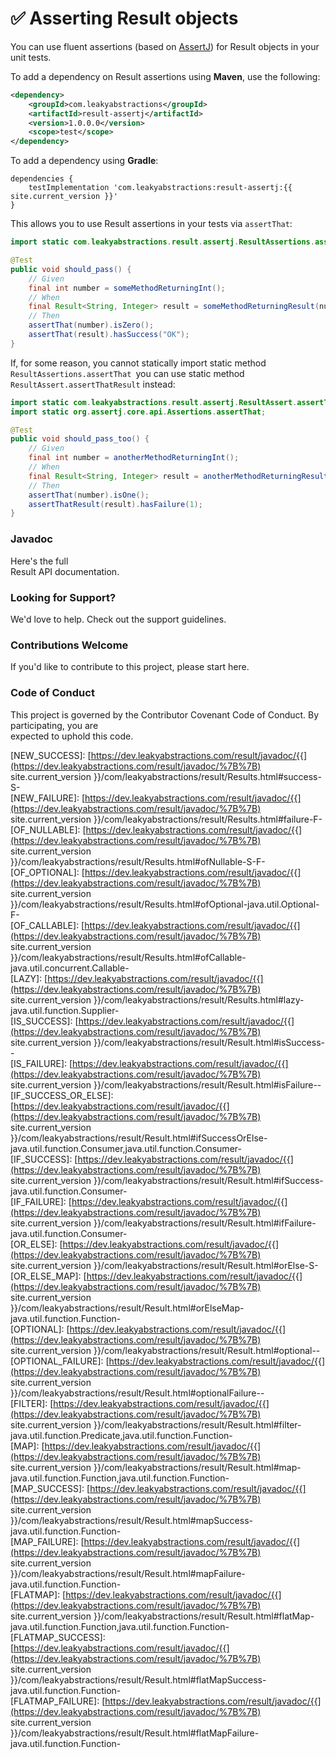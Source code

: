 # ✅ Asserting Result objects

You can use fluent assertions (based on [AssertJ](https://assertj.github.io)) for Result objects in your unit tests.

To add a dependency on Result assertions using **Maven**, use the following:

```xml
<dependency>
    <groupId>com.leakyabstractions</groupId>
    <artifactId>result-assertj</artifactId>
    <version>1.0.0.0</version>
    <scope>test</scope>
</dependency>
```

To add a dependency using **Gradle**:

```
dependencies {
    testImplementation 'com.leakyabstractions:result-assertj:{{ site.current_version }}'
}
```

This allows you to use Result assertions in your tests via `assertThat`:

```java
import static com.leakyabstractions.result.assertj.ResultAssertions.assertThat;

@Test
public void should_pass() {
    // Given
    final int number = someMethodReturningInt();
    // When
    final Result<String, Integer> result = someMethodReturningResult(number);
    // Then
    assertThat(number).isZero();
    assertThat(result).hasSuccess("OK");
}
```

If, for some reason, you cannot statically import static method `ResultAssertions.assertThat `you can use static method `ResultAssert.assertThatResult` instead:

```java
import static com.leakyabstractions.result.assertj.ResultAssert.assertThatResult;
import static org.assertj.core.api.Assertions.assertThat;

@Test
public void should_pass_too() {
    // Given
    final int number = anotherMethodReturningInt();
    // When
    final Result<String, Integer> result = anotherMethodReturningResult(number);
    // Then
    assertThat(number).isOne();
    assertThatResult(result).hasFailure(1);
}
```

### Javadoc <a href="javadoc" id="javadoc"></a>

Here's the full\
Result API documentation.

### Looking for Support? <a href="looking-for-support" id="looking-for-support"></a>

We'd love to help. Check out the support guidelines.

### Contributions Welcome <a href="contributions-welcome" id="contributions-welcome"></a>

If you'd like to contribute to this project, please start here.

### Code of Conduct <a href="code-of-conduct" id="code-of-conduct"></a>

This project is governed by the Contributor Covenant Code of Conduct. By participating, you are\
expected to uphold this code.

\[NEW_SUCCESS]: [https://dev.leakyabstractions.com/result/javadoc/{{](https://dev.leakyabstractions.com/result/javadoc/%7B%7B) site.current_version }}/com/leakyabstractions/result/Results.html#success-S-\
\[NEW_FAILURE]: [https://dev.leakyabstractions.com/result/javadoc/{{](https://dev.leakyabstractions.com/result/javadoc/%7B%7B) site.current_version }}/com/leakyabstractions/result/Results.html#failure-F-\
\[OF_NULLABLE]: [https://dev.leakyabstractions.com/result/javadoc/{{](https://dev.leakyabstractions.com/result/javadoc/%7B%7B) site.current_version }}/com/leakyabstractions/result/Results.html#ofNullable-S-F-\
\[OF_OPTIONAL]: [https://dev.leakyabstractions.com/result/javadoc/{{](https://dev.leakyabstractions.com/result/javadoc/%7B%7B) site.current_version }}/com/leakyabstractions/result/Results.html#ofOptional-java.util.Optional-F-\
\[OF_CALLABLE]: [https://dev.leakyabstractions.com/result/javadoc/{{](https://dev.leakyabstractions.com/result/javadoc/%7B%7B) site.current_version }}/com/leakyabstractions/result/Results.html#ofCallable-java.util.concurrent.Callable-\
\[LAZY]: [https://dev.leakyabstractions.com/result/javadoc/{{](https://dev.leakyabstractions.com/result/javadoc/%7B%7B) site.current_version }}/com/leakyabstractions/result/Results.html#lazy-java.util.function.Supplier-\
\[IS_SUCCESS]: [https://dev.leakyabstractions.com/result/javadoc/{{](https://dev.leakyabstractions.com/result/javadoc/%7B%7B) site.current_version }}/com/leakyabstractions/result/Result.html#isSuccess--\
\[IS_FAILURE]: [https://dev.leakyabstractions.com/result/javadoc/{{](https://dev.leakyabstractions.com/result/javadoc/%7B%7B) site.current_version }}/com/leakyabstractions/result/Result.html#isFailure--\
\[IF_SUCCESS_OR_ELSE]: [https://dev.leakyabstractions.com/result/javadoc/{{](https://dev.leakyabstractions.com/result/javadoc/%7B%7B) site.current_version }}/com/leakyabstractions/result/Result.html#ifSuccessOrElse-java.util.function.Consumer,java.util.function.Consumer-\
\[IF_SUCCESS]: [https://dev.leakyabstractions.com/result/javadoc/{{](https://dev.leakyabstractions.com/result/javadoc/%7B%7B) site.current_version }}/com/leakyabstractions/result/Result.html#ifSuccess-java.util.function.Consumer-\
\[IF_FAILURE]: [https://dev.leakyabstractions.com/result/javadoc/{{](https://dev.leakyabstractions.com/result/javadoc/%7B%7B) site.current_version }}/com/leakyabstractions/result/Result.html#ifFailure-java.util.function.Consumer-\
\[OR_ELSE]: [https://dev.leakyabstractions.com/result/javadoc/{{](https://dev.leakyabstractions.com/result/javadoc/%7B%7B) site.current_version }}/com/leakyabstractions/result/Result.html#orElse-S-\
\[OR_ELSE_MAP]: [https://dev.leakyabstractions.com/result/javadoc/{{](https://dev.leakyabstractions.com/result/javadoc/%7B%7B) site.current_version }}/com/leakyabstractions/result/Result.html#orElseMap-java.util.function.Function-\
\[OPTIONAL]: [https://dev.leakyabstractions.com/result/javadoc/{{](https://dev.leakyabstractions.com/result/javadoc/%7B%7B) site.current_version }}/com/leakyabstractions/result/Result.html#optional--\
\[OPTIONAL_FAILURE]: [https://dev.leakyabstractions.com/result/javadoc/{{](https://dev.leakyabstractions.com/result/javadoc/%7B%7B) site.current_version }}/com/leakyabstractions/result/Result.html#optionalFailure--\
\[FILTER]: [https://dev.leakyabstractions.com/result/javadoc/{{](https://dev.leakyabstractions.com/result/javadoc/%7B%7B) site.current_version }}/com/leakyabstractions/result/Result.html#filter-java.util.function.Predicate,java.util.function.Function-\
\[MAP]: [https://dev.leakyabstractions.com/result/javadoc/{{](https://dev.leakyabstractions.com/result/javadoc/%7B%7B) site.current_version }}/com/leakyabstractions/result/Result.html#map-java.util.function.Function,java.util.function.Function-\
\[MAP_SUCCESS]: [https://dev.leakyabstractions.com/result/javadoc/{{](https://dev.leakyabstractions.com/result/javadoc/%7B%7B) site.current_version }}/com/leakyabstractions/result/Result.html#mapSuccess-java.util.function.Function-\
\[MAP_FAILURE]: [https://dev.leakyabstractions.com/result/javadoc/{{](https://dev.leakyabstractions.com/result/javadoc/%7B%7B) site.current_version }}/com/leakyabstractions/result/Result.html#mapFailure-java.util.function.Function-\
\[FLATMAP]: [https://dev.leakyabstractions.com/result/javadoc/{{](https://dev.leakyabstractions.com/result/javadoc/%7B%7B) site.current_version }}/com/leakyabstractions/result/Result.html#flatMap-java.util.function.Function,java.util.function.Function-\
\[FLATMAP_SUCCESS]: [https://dev.leakyabstractions.com/result/javadoc/{{](https://dev.leakyabstractions.com/result/javadoc/%7B%7B) site.current_version }}/com/leakyabstractions/result/Result.html#flatMapSuccess-java.util.function.Function-\
\[FLATMAP_FAILURE]: [https://dev.leakyabstractions.com/result/javadoc/{{](https://dev.leakyabstractions.com/result/javadoc/%7B%7B) site.current_version }}/com/leakyabstractions/result/Result.html#flatMapFailure-java.util.function.Function-
